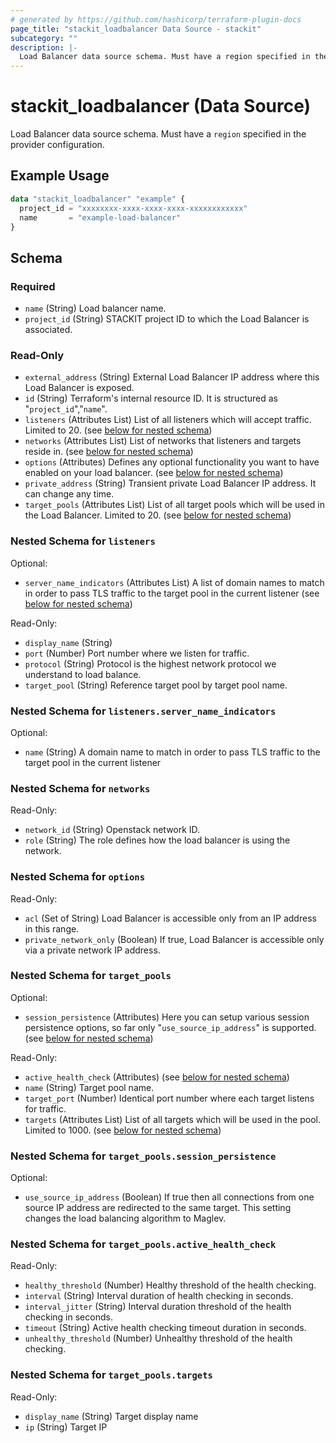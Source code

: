 ```yaml
---
# generated by https://github.com/hashicorp/terraform-plugin-docs
page_title: "stackit_loadbalancer Data Source - stackit"
subcategory: ""
description: |-
  Load Balancer data source schema. Must have a region specified in the provider configuration.
---
```


# stackit_loadbalancer (Data Source)

Load Balancer data source schema. Must have a `region` specified in the provider configuration.

## Example Usage

```terraform
data "stackit_loadbalancer" "example" {
  project_id = "xxxxxxxx-xxxx-xxxx-xxxx-xxxxxxxxxxxx"
  name       = "example-load-balancer"
}
```

<!-- schema generated by tfplugindocs -->
## Schema

### Required

- `name` (String) Load balancer name.
- `project_id` (String) STACKIT project ID to which the Load Balancer is associated.

### Read-Only

- `external_address` (String) External Load Balancer IP address where this Load Balancer is exposed.
- `id` (String) Terraform's internal resource ID. It is structured as "`project_id`","`name`".
- `listeners` (Attributes List) List of all listeners which will accept traffic. Limited to 20. (see [below for nested schema](#nestedatt--listeners))
- `networks` (Attributes List) List of networks that listeners and targets reside in. (see [below for nested schema](#nestedatt--networks))
- `options` (Attributes) Defines any optional functionality you want to have enabled on your load balancer. (see [below for nested schema](#nestedatt--options))
- `private_address` (String) Transient private Load Balancer IP address. It can change any time.
- `target_pools` (Attributes List) List of all target pools which will be used in the Load Balancer. Limited to 20. (see [below for nested schema](#nestedatt--target_pools))

<a id="nestedatt--listeners"></a>
### Nested Schema for `listeners`

Optional:

- `server_name_indicators` (Attributes List) A list of domain names to match in order to pass TLS traffic to the target pool in the current listener (see [below for nested schema](#nestedatt--listeners--server_name_indicators))

Read-Only:

- `display_name` (String)
- `port` (Number) Port number where we listen for traffic.
- `protocol` (String) Protocol is the highest network protocol we understand to load balance.
- `target_pool` (String) Reference target pool by target pool name.

<a id="nestedatt--listeners--server_name_indicators"></a>
### Nested Schema for `listeners.server_name_indicators`

Optional:

- `name` (String) A domain name to match in order to pass TLS traffic to the target pool in the current listener



<a id="nestedatt--networks"></a>
### Nested Schema for `networks`

Read-Only:

- `network_id` (String) Openstack network ID.
- `role` (String) The role defines how the load balancer is using the network.


<a id="nestedatt--options"></a>
### Nested Schema for `options`

Read-Only:

- `acl` (Set of String) Load Balancer is accessible only from an IP address in this range.
- `private_network_only` (Boolean) If true, Load Balancer is accessible only via a private network IP address.


<a id="nestedatt--target_pools"></a>
### Nested Schema for `target_pools`

Optional:

- `session_persistence` (Attributes) Here you can setup various session persistence options, so far only "`use_source_ip_address`" is supported. (see [below for nested schema](#nestedatt--target_pools--session_persistence))

Read-Only:

- `active_health_check` (Attributes) (see [below for nested schema](#nestedatt--target_pools--active_health_check))
- `name` (String) Target pool name.
- `target_port` (Number) Identical port number where each target listens for traffic.
- `targets` (Attributes List) List of all targets which will be used in the pool. Limited to 1000. (see [below for nested schema](#nestedatt--target_pools--targets))

<a id="nestedatt--target_pools--session_persistence"></a>
### Nested Schema for `target_pools.session_persistence`

Optional:

- `use_source_ip_address` (Boolean) If true then all connections from one source IP address are redirected to the same target. This setting changes the load balancing algorithm to Maglev.


<a id="nestedatt--target_pools--active_health_check"></a>
### Nested Schema for `target_pools.active_health_check`

Read-Only:

- `healthy_threshold` (Number) Healthy threshold of the health checking.
- `interval` (String) Interval duration of health checking in seconds.
- `interval_jitter` (String) Interval duration threshold of the health checking in seconds.
- `timeout` (String) Active health checking timeout duration in seconds.
- `unhealthy_threshold` (Number) Unhealthy threshold of the health checking.


<a id="nestedatt--target_pools--targets"></a>
### Nested Schema for `target_pools.targets`

Read-Only:

- `display_name` (String) Target display name
- `ip` (String) Target IP
